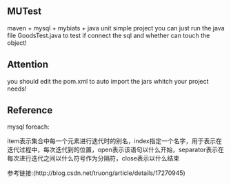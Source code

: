 MUTest
------
  maven + mysql + mybiats + java unit simple project
  you can just run the java file GoodsTest.java to test if connect the sql and whether can touch the object!

Attention
--------
you should edit the pom.xml to auto import the jars whitch your project needs!


Reference
---------
mysql foreach:<p>
  item表示集合中每一个元素进行迭代时的别名，index指定一个名字，用于表示在迭代过程中，每次迭代到的位置，open表示该语句以什么开始，separator表示在每次进行迭代之间以什么符号作为分隔符，close表示以什么结束
<p>
参考链接:(http://blog.csdn.net/truong/article/details/17270945)